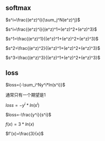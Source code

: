 ## softmax

$s^i=\frac{(e^z)^i}{\sum_j^N(e^z)^j}$

$s^i=\frac{(e^z)^i}{(e^z)^1+(e^z)^2+(e^z)^3}$

$s^1=\frac{(e^z)^1}{(e^z)^1+(e^z)^2+(e^z)^3}$

$s^2=\frac{(e^z)^2}{(e^z)^1+(e^z)^2+(e^z)^3}$

$s^3=\frac{(e^z)^3}{(e^z)^1+(e^z)^2+(e^z)^3}$



## loss

$loss={-\sum_i^Ny^i*ln(s^i)}$

通常只有一个期望是1

$loss=-y^i*ln(s^i)$

$loss=-\frac{y^i}{s^i}$



$f(x)=3*ln(x)$

$f'(x)=\frac{3}{x}$